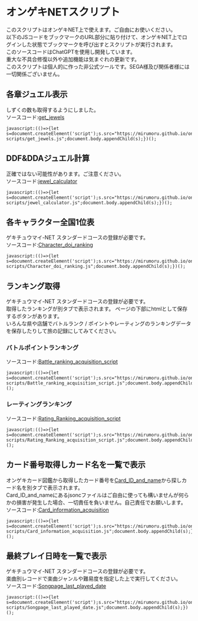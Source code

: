 # オンゲキNETスクリプト<br>
このスクリプトはオンゲキNET上で使えます。ご自由にお使いください。<br>
以下のJSコードをブックマークのURL部分に貼り付けて、オンゲキNET上でログインした状態でブックマークを呼び出すとスクリプトが実行されます。<br>
このソースコードはChatGPTを使用し開発しています。<br>
重大な不具合修復以外や追加機能は気まぐれの更新です。<br>
このスクリプトは個人的に作った非公式ツールです。SEGA様及び関係者様には一切関係ございません。<br>

## 各章ジュエル表示
しずくの数も取得するようにしました。<br>
ソースコード:[get_jewels](get_jewels.js)  
```
javascript:(()=>{let s=document.createElement('script');s.src="https://mirumoru.github.io/ongeki-scripts/get_jewels.js";document.body.appendChild(s);})();  
```
## DDF&DDAジュエル計算
正確ではない可能性があります。ご注意ください。<br>
ソースコード:[jewel_calculator](jewel_calculator.js)  
```
javascript:(()=>{let s=document.createElement('script');s.src="https://mirumoru.github.io/ongeki-scripts/jewel_calculator.js";document.body.appendChild(s);})();  
```

## 各キャラクター全国1位表  
ゲキチュウマイ-NET スタンダードコースの登録が必要です。  
ソースコード:[Character_doi_ranking](Character_doi_ranking.js)  
```
javascript:(()=>{let s=document.createElement('script');s.src="https://mirumoru.github.io/ongeki-scripts/Character_doi_ranking.js";document.body.appendChild(s);})();
```

## ランキング取得  
ゲキチュウマイ-NET スタンダードコースの登録が必要です。  
取得したランキングが別タブで表示されます。
ページの下部にhtmlとして保存するボタンがあります。  
いろんな県や店舗でバトルランク / ポイントやレーティングのランキングデータを保存したりして旅の記録にしてみてください。
### バトルポイントランキング  
ソースコード:[Battle_ranking_acquisition_script](Battle_ranking_acquisition_script.js)  
```
javascript:(()=>{let s=document.createElement('script');s.src="https://mirumoru.github.io/ongeki-scripts/Battle_ranking_acquisition_script.js";document.body.appendChild(s);})();
```
### レーティングランキング  
ソースコード:[Rating_Ranking_acquisition_script](Rating_Ranking_acquisition_script.js)  
```
javascript:(()=>{let s=document.createElement('script');s.src="https://mirumoru.github.io/ongeki-scripts/Rating_Ranking_acquisition_script.js";document.body.appendChild(s);})();
```

## カード番号取得しカード名を一覧で表示  
オンゲキカード図鑑から取得したカード番号を[Card_ID_and_name](Card_ID_and_name)から探しカード名を別タブで表示されます。  
Card_ID_and_nameにあるjsoncファイルはご自由に使っても構いませんが何らかの損害が発生した場合、一切責任を負いません。自己責任でお願いします。  
ソースコード:[Card_information_acquisition](Card_information_acquisition.js)  
```
javascript:(()=>{let s=document.createElement('script');s.src="https://mirumoru.github.io/ongeki-scripts/Card_information_acquisition.js";document.body.appendChild(s);})();
```
## 最終プレイ日時を一覧で表示 
ゲキチュウマイ-NET スタンダードコースの登録が必要です。  
楽曲別レコードで楽曲ジャンルや難易度を指定した上で実行してください。  
ソースコード:[Songpage_last_played_date](Songpage_last_played_date.js)  
```
javascript:(()=>{let s=document.createElement('script');s.src="https://mirumoru.github.io/ongeki-scripts/Songpage_last_played_date.js";document.body.appendChild(s);})();
```
